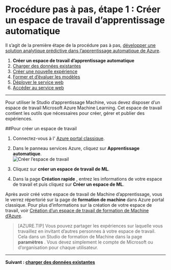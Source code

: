 <properties
    pageTitle="Étape 1 : Créer un espace de travail d’apprentissage automatique | Microsoft Azure"
    description="Étape 1 de la développer une procédure pas à pas solution prédictive : Apprenez à configurer un nouvel espace de travail de Studio de formation de Machine Azure."
    services="machine-learning"
    documentationCenter=""
    authors="garyericson"
    manager="jhubbard"
    editor="cgronlun"/>

<tags
    ms.service="machine-learning"
    ms.workload="data-services"
    ms.tgt_pltfrm="na"
    ms.devlang="na"
    ms.topic="article"
    ms.date="09/16/2016"
    ms.author="garye"/>


# <a name="walkthrough-step-1-create-a-machine-learning-workspace"></a>Procédure pas à pas, étape 1 : Créer un espace de travail d’apprentissage automatique

Il s’agit de la première étape de la procédure pas à pas, [développer une solution analytique prédictive dans l’apprentissage automatique de Azure](machine-learning-walkthrough-develop-predictive-solution.md).


1.  **Créer un espace de travail d’apprentissage automatique**
2.  [Charger des données existantes](machine-learning-walkthrough-2-upload-data.md)
3.  [Créer une nouvelle expérience](machine-learning-walkthrough-3-create-new-experiment.md)
4.  [Former et d’évaluer les modèles](machine-learning-walkthrough-4-train-and-evaluate-models.md)
5.  [Déployer le service web](machine-learning-walkthrough-5-publish-web-service.md)
6.  [Accéder au service web](machine-learning-walkthrough-6-access-web-service.md)

----------

<!-- This needs to be updated to refer to the new way of creating workspaces in the Ibiza portal -->

Pour utiliser le Studio d’apprentissage Machine, vous devez disposer d’un espace de travail Microsoft Azure Machine Learning. Cet espace de travail contient les outils que nécessaires pour créer, gérer et publier des expériences.  

##<a name="to-create-a-workspace"></a>Pour créer un espace de travail  

1.  Connectez-vous à l' [Azure portal classique](https://manage.windowsazure.com).
2.  Dans le panneau services Azure, cliquez sur **Apprentissage automatique**.  
![Créer l’espace de travail][1]

3.  Cliquez sur **créer un espace de travail de ML**.
4.  Dans la page **Création rapide** , entrez les informations de votre espace de travail et puis cliquez sur **Créer un espace de ML**.

Après avoir créé votre espace de travail de Machine d’apprentissage, vous le verrez répertorié sur la page de **formation de machine** dans Azure portal classique. Pour plus d’informations sur la création de votre espace de travail, voir [Création d’un espace de travail de formation de Machine d’Azure](machine-learning-create-workspace.md).

> [AZURE.TIP] Vous pouvez partager les expériences sur laquelle vous travaillez en invitant d’autres personnes à votre espace de travail. Cela dans un Studio de formation de Machine dans la page **paramètres** . Vous devez simplement le compte de Microsoft ou d’organisation pour chaque utilisateur.

----------

**Suivant : [charger des données existantes](machine-learning-walkthrough-2-upload-data.md)**

[1]: ./media/machine-learning-walkthrough-1-create-ml-workspace/create1.png

